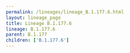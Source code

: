 ```yaml
---
permalink: /lineages/lineage_B.1.177.6.html
layout: lineage_page
title: Lineage B.1.177.6
lineage: B.1.177.6
parent: B.1.177
children: ['B.1.177.6']
---
```

